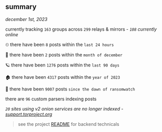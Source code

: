 
## summary
_december 1st, 2023_

currently tracking `163` groups across `299` relays & mirrors - _`108` currently online_

⏲ there have been `8` posts within the `last 24 hours`

🦈 there have been `2` posts within the `month of december`

🪐 there have been `1276` posts within the `last 90 days`

🏚 there have been `4317` posts within the `year of 2023`

🦕 there have been `9007` posts `since the dawn of ransomwatch`

there are `96` custom parsers indexing posts

_`20` sites using v2 onion services are no longer indexed - [support.torproject.org](https://support.torproject.org/onionservices/v2-deprecation/)_

> see the project [README](https://github.com/joshhighet/ransomwatch#ransomwatch--) for backend technicals

